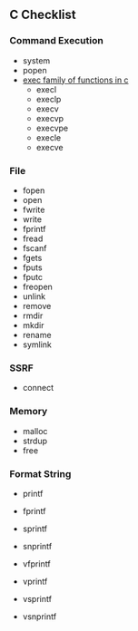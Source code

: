 ## C Checklist

### Command Execution

- system
- popen
- [exec family of functions in c](https://www.geeksforgeeks.org/exec-family-of-functions-in-c/)
  - execl
  - execlp
  - execv
  - execvp
  - execvpe
  - execle
  - execve

### File

- fopen
- open
- fwrite
- write
- fprintf
- fread
- fscanf
- fgets
- fputs
- fputc
- freopen
- unlink
- remove
- rmdir
- mkdir
- rename
- symlink

### SSRF

- connect

### Memory

- malloc
- strdup
- free

### Format String 
- printf
- fprintf
- sprintf
- snprintf
- vfprintf
- vprintf
- vsprintf

- vsnprintf
